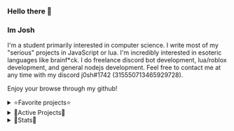 ### Hello there 👋

### Im Josh

I'm a student primarily interested in computer science.
I write most of my "serious" projects in JavaScript or lua.
I'm incredibly interested in esoteric languages like brainf*ck.
I do freelance discord bot development, lua/roblox development, and general nodejs development.
Feel free to contact me at any time with my discord j0sh#1742 (315550713465929728).


Enjoy your browse through my github!

<details>
<summary>⭐️Favorite projects⭐️</summary>
<br>
voom - Esoteric language
</details>

<details>
<summary>🚄Active Projects🚄</summary>
<br>
J - Coding Language
</details>

<details>
<summary>📕Stats📕</summary>
<br>

[![Stats](https://github-readme-stats.vercel.app/api?username=JoshDev&show_icons=true&count_private=true&theme=radical)]()

[![Code Time Stats](https://github-readme-stats.vercel.app/api/wakatime?username=JoshDev&show_icons=true&bg_color=0D1117&hide_border=true&text_color=fff&title_color=fff)]()
  
[![Top Langs](https://github-readme-stats.vercel.app/api/top-langs/?username=TesDevelopment&hide=css&layout=compact&theme=radical)]()
</details>
